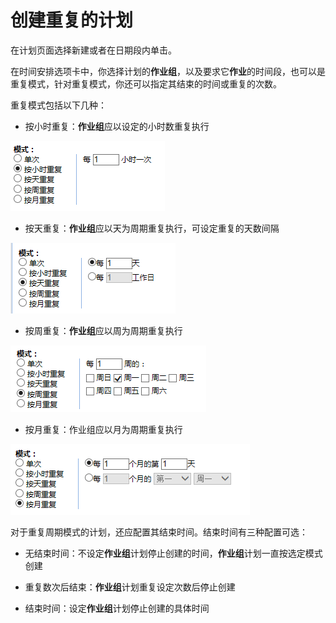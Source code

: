 # 创建重复的计划
在计划页面选择新建或者在日期段内单击。

在时间安排选项卡中，你选择计划的**作业组**，以及要求它**作业**的时间段，也可以是重复模式，针对重复模式，你还可以指定其结束的时间或重复的次数。

重复模式包括以下几种：  
* 按小时重复：**作业组**应以设定的小时数重复执行 

![](./images/计划11.png)

* 按天重复：**作业组**应以天为周期重复执行，可设定重复的天数间隔

![](./images/计划12.png)

* 按周重复：**作业组**应以周为周期重复执行 

![](./images/计划13.png)

* 按月重复：作业组应以月为周期重复执行 

![](./images/计划14.png)

对于重复周期模式的计划，还应配置其结束时间。结束时间有三种配置可选：
* 无结束时间：不设定**作业组**计划停止创建的时间，**作业组**计划一直按选定模式创建 

* 重复数次后结束：**作业组**计划重复设定次数后停止创建 

* 结束时间：设定**作业组**计划停止创建的具体时间 